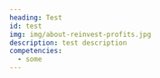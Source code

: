 ```yaml
---
heading: Test
id: test
img: img/about-reinvest-profits.jpg
description: test description
competencies:
  - some
---
```

